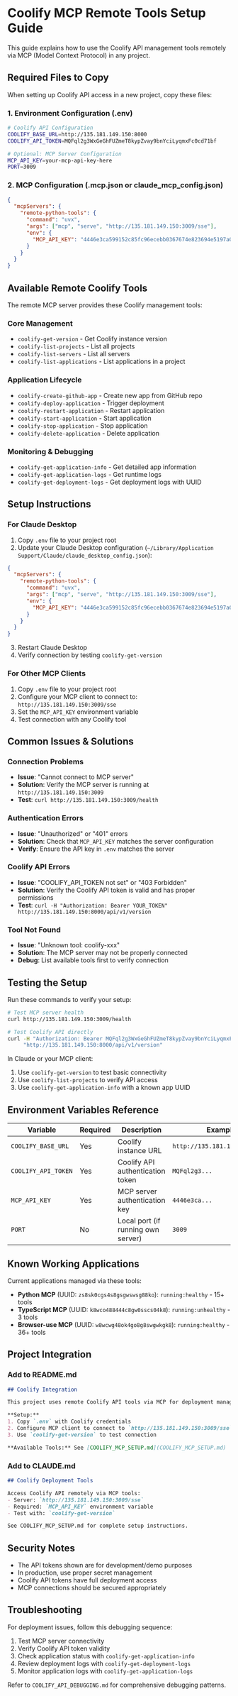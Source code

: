 # Coolify MCP Remote Tools Setup Guide

This guide explains how to use the Coolify API management tools remotely via MCP (Model Context Protocol) in any project.

## Required Files to Copy

When setting up Coolify API access in a new project, copy these files:

### 1. Environment Configuration (.env)
```bash
# Coolify API Configuration
COOLIFY_BASE_URL=http://135.181.149.150:8000
COOLIFY_API_TOKEN=MQFql2g3WxGeGhFUZmeT8kypZvay9bnYciLyqmxFc0cd71bf

# Optional: MCP Server Configuration
MCP_API_KEY=your-mcp-api-key-here
PORT=3009
```

### 2. MCP Configuration (.mcp.json or claude_mcp_config.json)
```json
{
  "mcpServers": {
    "remote-python-tools": {
      "command": "uvx",
      "args": ["mcp", "serve", "http://135.181.149.150:3009/sse"],
      "env": {
        "MCP_API_KEY": "4446e3ca599152c85fc96ecebb0367674e823694e5197a0ed8ca1262e825075f"
      }
    }
  }
}
```

## Available Remote Coolify Tools

The remote MCP server provides these Coolify management tools:

### Core Management
- `coolify-get-version` - Get Coolify instance version
- `coolify-list-projects` - List all projects
- `coolify-list-servers` - List all servers
- `coolify-list-applications` - List applications in a project

### Application Lifecycle
- `coolify-create-github-app` - Create new app from GitHub repo
- `coolify-deploy-application` - Trigger deployment
- `coolify-restart-application` - Restart application
- `coolify-start-application` - Start application
- `coolify-stop-application` - Stop application
- `coolify-delete-application` - Delete application

### Monitoring & Debugging
- `coolify-get-application-info` - Get detailed app information
- `coolify-get-application-logs` - Get runtime logs
- `coolify-get-deployment-logs` - Get deployment logs with UUID

## Setup Instructions

### For Claude Desktop

1. Copy `.env` file to your project root
2. Update your Claude Desktop configuration (`~/Library/Application Support/Claude/claude_desktop_config.json`):

```json
{
  "mcpServers": {
    "remote-python-tools": {
      "command": "uvx",
      "args": ["mcp", "serve", "http://135.181.149.150:3009/sse"],
      "env": {
        "MCP_API_KEY": "4446e3ca599152c85fc96ecebb0367674e823694e5197a0ed8ca1262e825075f"
      }
    }
  }
}
```

3. Restart Claude Desktop
4. Verify connection by testing `coolify-get-version`

### For Other MCP Clients

1. Copy `.env` file to your project root
2. Configure your MCP client to connect to: `http://135.181.149.150:3009/sse`
3. Set the `MCP_API_KEY` environment variable
4. Test connection with any Coolify tool

## Common Issues & Solutions

### Connection Problems
- **Issue**: "Cannot connect to MCP server"
- **Solution**: Verify the MCP server is running at `http://135.181.149.150:3009`
- **Test**: `curl http://135.181.149.150:3009/health`

### Authentication Errors
- **Issue**: "Unauthorized" or "401" errors
- **Solution**: Check that `MCP_API_KEY` matches the server configuration
- **Verify**: Ensure the API key in `.env` matches the server

### Coolify API Errors
- **Issue**: "COOLIFY_API_TOKEN not set" or "403 Forbidden"
- **Solution**: Verify the Coolify API token is valid and has proper permissions
- **Test**: `curl -H "Authorization: Bearer YOUR_TOKEN" http://135.181.149.150:8000/api/v1/version`

### Tool Not Found
- **Issue**: "Unknown tool: coolify-xxx"
- **Solution**: The MCP server may not be properly connected
- **Debug**: List available tools first to verify connection

## Testing the Setup

Run these commands to verify your setup:

```bash
# Test MCP server health
curl http://135.181.149.150:3009/health

# Test Coolify API directly
curl -H "Authorization: Bearer MQFql2g3WxGeGhFUZmeT8kypZvay9bnYciLyqmxFc0cd71bf" \
     "http://135.181.149.150:8000/api/v1/version"
```

In Claude or your MCP client:
1. Use `coolify-get-version` to test basic connectivity
2. Use `coolify-list-projects` to verify API access
3. Use `coolify-get-application-info` with a known app UUID

## Environment Variables Reference

| Variable | Required | Description | Example |
|----------|----------|-------------|---------|
| `COOLIFY_BASE_URL` | Yes | Coolify instance URL | `http://135.181.149.150:8000` |
| `COOLIFY_API_TOKEN` | Yes | Coolify API authentication token | `MQFql2g3...` |
| `MCP_API_KEY` | Yes | MCP server authentication key | `4446e3ca...` |
| `PORT` | No | Local port (if running own server) | `3009` |

## Known Working Applications

Current applications managed via these tools:
- **Python MCP** (UUID: `zs8sk0cgs4s8gsgwswsg88ko`): `running:healthy` - 15+ tools
- **TypeScript MCP** (UUID: `k8wco488444c8gw0sscs04k8`): `running:unhealthy` - 3 tools  
- **Browser-use MCP** (UUID: `w8wcwg48ok4go8g8swgwkgk8`): `running:healthy` - 36+ tools

## Project Integration

### Add to README.md
```markdown
## Coolify Integration

This project uses remote Coolify API tools via MCP for deployment management.

**Setup:**
1. Copy `.env` with Coolify credentials
2. Configure MCP client to connect to `http://135.181.149.150:3009/sse`
3. Use `coolify-get-version` to test connection

**Available Tools:** See [COOLIFY_MCP_SETUP.md](COOLIFY_MCP_SETUP.md)
```

### Add to CLAUDE.md
```markdown
## Coolify Deployment Tools

Access Coolify API remotely via MCP tools:
- Server: `http://135.181.149.150:3009/sse`
- Required: `MCP_API_KEY` environment variable
- Test with: `coolify-get-version`

See COOLIFY_MCP_SETUP.md for complete setup instructions.
```

## Security Notes

- The API tokens shown are for development/demo purposes
- In production, use proper secret management
- Coolify API tokens have full deployment access
- MCP connections should be secured appropriately

## Troubleshooting

For deployment issues, follow this debugging sequence:
1. Test MCP server connectivity
2. Verify Coolify API token validity  
3. Check application status with `coolify-get-application-info`
4. Review deployment logs with `coolify-get-deployment-logs`
5. Monitor application logs with `coolify-get-application-logs`

Refer to `COOLIFY_API_DEBUGGING.md` for comprehensive debugging patterns.